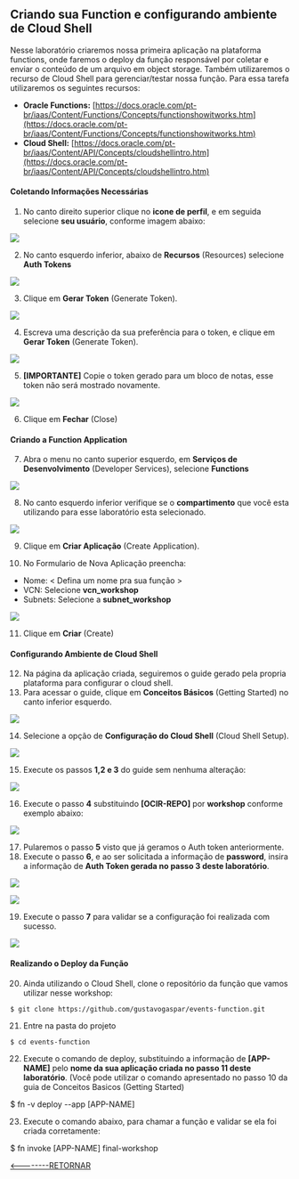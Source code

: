 ﻿## Criando sua Function e configurando ambiente de Cloud Shell

 Nesse laboratório criaremos nossa primeira aplicação na plataforma functions, onde faremos o deploy da função responsável por coletar e enviar o conteúdo de um arquivo em object storage. Também utilizaremos o recurso de Cloud Shell para gerenciar/testar nossa função.
 Para essa tarefa utilizaremos os seguintes recursos:
 
 - **Oracle Functions:** [https://docs.oracle.com/pt-br/iaas/Content/Functions/Concepts/functionshowitworks.htm](https://docs.oracle.com/pt-br/iaas/Content/Functions/Concepts/functionshowitworks.htm)
 - **Cloud Shell:** [https://docs.oracle.com/pt-br/iaas/Content/API/Concepts/cloudshellintro.htm](https://docs.oracle.com/pt-br/iaas/Content/API/Concepts/cloudshellintro.htm)
 

#### Coletando Informações Necessárias
1. No canto direito superior clique no **icone de perfil**, e em seguida selecione **seu usuário**, conforme imagem abaixo:

![](./IMG/001-LAB2.PNG)

2. No canto esquerdo inferior, abaixo de **Recursos** (Resources) selecione **Auth Tokens**

![](./IMG/002-LAB2.PNG)

3. Clique em **Gerar Token** (Generate Token).

![](./IMG/003-LAB2.PNG)

4. Escreva uma descrição da sua preferência para o token, e clique em **Gerar Token** (Generate Token).

![](./IMG/004-LAB2.PNG)

5. **[IMPORTANTE]** Copie o token gerado para um bloco de notas, esse token não será mostrado novamente.

![](./IMG/005-LAB2.PNG)

6. Clique em **Fechar** (Close)

#### Criando a Function Application
7. Abra o menu no canto superior esquerdo, em **Serviços de Desenvolvimento** (Developer Services), selecione **Functions**

![](./IMG/006-LAB2.PNG)

8. No canto esquerdo inferior verifique se o **compartimento** que você esta utilizando para esse laboratório esta selecionado.

![](./IMG/007-LAB2.PNG)

9. Clique em **Criar Aplicação** (Create Application).

10. No Formulario de Nova Aplicação preencha:
- Nome: < Defina um nome pra sua função >
- VCN: Selecione **vcn_workshop**
- Subnets: Selecione a **subnet_workshop**

![](./IMG/008-LAB2.PNG)

11. Clique em **Criar** (Create)
####  Configurando Ambiente de Cloud Shell
12. Na página da aplicação criada, seguiremos o guide gerado pela propria plataforma para configurar o cloud shell.
13. Para acessar o guide, clique em **Conceitos Básicos** (Getting Started) no canto inferior esquerdo.

![](./IMG/009-LAB2.PNG)

14. Selecione a opção de **Configuração do Cloud Shell** (Cloud Shell Setup).

![](./IMG/010-LAB2.PNG)

15. Execute os passos **1,2 e 3** do guide sem nenhuma alteração:

![](./IMG/011-LAB2.PNG)

16. Execute o passo **4** substituindo **[OCIR-REPO]** por **workshop** conforme exemplo abaixo:

![](./IMG/012-LAB2.PNG)

17. Pularemos o passo **5** visto que já geramos o Auth token anteriormente.
18. Execute o passo **6**, e ao ser solicitada a informação de **password**, insira a informação de **Auth Token gerada no passo 3 deste laboratório**.

![](./IMG/013-LAB2.PNG)

![](./IMG/014-LAB2.PNG)

19. Execute o passo **7** para validar se a configuração foi realizada com sucesso.

![](./IMG/015-LAB2.PNG)

####  Realizando o Deploy da Função
 20. Ainda utilizando o Cloud Shell, clone o repositório da função que vamos utilizar nesse workshop:
 

    $ git clone https://github.com/gustavogaspar/events-function.git

 21. Entre na pasta do projeto
 

    $ cd events-function

22. Execute o comando de deploy, substituindo a informação de **[APP-NAME]** pelo **nome da sua aplicação criada no passo 11 deste laboratório**. (Você pode utilizar o comando apresentado no passo 10 da guia de Conceitos Basicos (Getting Started)

   $  fn -v deploy --app [APP-NAME]


23. Execute o comando abaixo, para chamar a função e validar se ela foi criada corretamente:

   $ fn invoke [APP-NAME] final-workshop



[<--------RETORNAR](../README.md)










